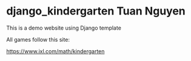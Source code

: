 # django_kindergarten Tuan Nguyen

This is a demo website using Django template

All games follow this site:

https://www.ixl.com/math/kindergarten
